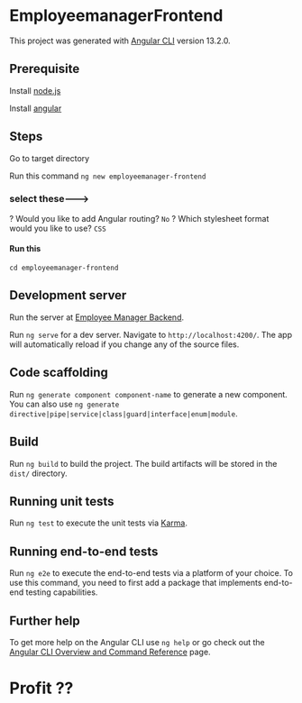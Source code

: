 # EmployeemanagerFrontend

This project was generated with [Angular CLI](https://github.com/angular/angular-cli) version 13.2.0.

## Prerequisite

Install [node.js](https://nodejs.org/en/) 

Install [angular](https://angular.io/guide/setup-local)

## Steps

Go to target directory

Run this command `ng new employeemanager-frontend`

### select these--->

? Would you like to add Angular routing? `No`
? Which stylesheet format would you like to use? `CSS`
#### Run this

`cd employeemanager-frontend`
## Development server

Run the server at [Employee Manager Backend](https://github.com/HasnatAbdullah/employeemanager).

Run `ng serve` for a dev server. Navigate to `http://localhost:4200/`. The app will automatically reload if you change any of the source files.

## Code scaffolding

Run `ng generate component component-name` to generate a new component. You can also use `ng generate directive|pipe|service|class|guard|interface|enum|module`.

## Build

Run `ng build` to build the project. The build artifacts will be stored in the `dist/` directory.

## Running unit tests

Run `ng test` to execute the unit tests via [Karma](https://karma-runner.github.io).

## Running end-to-end tests

Run `ng e2e` to execute the end-to-end tests via a platform of your choice. To use this command, you need to first add a package that implements end-to-end testing capabilities.

## Further help

To get more help on the Angular CLI use `ng help` or go check out the [Angular CLI Overview and Command Reference](https://angular.io/cli) page.

# Profit ??
